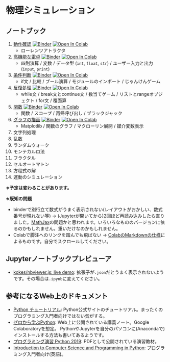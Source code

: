 # 物理シミュレーション

## ノートブック

1. [動作確認](https://github.com/tueda/PS2020SS/blob/gh-pages/notebooks/01_%E5%8B%95%E4%BD%9C%E7%A2%BA%E8%AA%8D.ipynb) [![Binder](https://mybinder.org/badge_logo.svg)](https://mybinder.org/v2/gh/tueda/PS2020SS/gh-pages?filepath=notebooks/01_%E5%8B%95%E4%BD%9C%E7%A2%BA%E8%AA%8D.ipynb) [![Open In Colab](https://colab.research.google.com/assets/colab-badge.svg)](https://colab.research.google.com/github/tueda/PS2020SS/blob/gh-pages/notebooks/01_%E5%8B%95%E4%BD%9C%E7%A2%BA%E8%AA%8D.ipynb)
    - ローレンツアトラクタ
1. [高機能な電卓](https://github.com/tueda/PS2020SS/blob/gh-pages/notebooks/02_%E9%AB%98%E6%A9%9F%E8%83%BD%E3%81%AA%E9%9B%BB%E5%8D%93.ipynb) [![Binder](https://mybinder.org/badge_logo.svg)](https://mybinder.org/v2/gh/tueda/PS2020SS/gh-pages?filepath=notebooks/02_%E9%AB%98%E6%A9%9F%E8%83%BD%E3%81%AA%E9%9B%BB%E5%8D%93.ipynb) [![Open In Colab](https://colab.research.google.com/assets/colab-badge.svg)](https://colab.research.google.com/github/tueda/PS2020SS/blob/gh-pages/notebooks/02_%E9%AB%98%E6%A9%9F%E8%83%BD%E3%81%AA%E9%9B%BB%E5%8D%93.ipynb)
    - 四則演算 / 変数 / データ型 (`int`, `float`, `str`) / ユーザー入力と出力 (`input`, `print`)
1. [条件判断](https://github.com/tueda/PS2020SS/blob/gh-pages/notebooks/03_%E6%9D%A1%E4%BB%B6%E5%88%A4%E6%96%AD.ipynb) [![Binder](https://mybinder.org/badge_logo.svg)](https://mybinder.org/v2/gh/tueda/PS2020SS/gh-pages?filepath=notebooks/03_%E6%9D%A1%E4%BB%B6%E5%88%A4%E6%96%AD.ipynb) [![Open In Colab](https://colab.research.google.com/assets/colab-badge.svg)](https://colab.research.google.com/github/tueda/PS2020SS/blob/gh-pages/notebooks/03_%E6%9D%A1%E4%BB%B6%E5%88%A4%E6%96%AD.ipynb)
    - if文 / 比較 / ブール演算 / モジュールのインポート / じゃんけんゲーム
1. [反復処理](https://github.com/tueda/PS2020SS/blob/gh-pages/notebooks/04_%E5%8F%8D%E5%BE%A9%E5%87%A6%E7%90%86.ipynb) [![Binder](https://mybinder.org/badge_logo.svg)](https://mybinder.org/v2/gh/tueda/PS2020SS/gh-pages?filepath=notebooks/04_%E5%8F%8D%E5%BE%A9%E5%87%A6%E7%90%86.ipynb) [![Open In Colab](https://colab.research.google.com/assets/colab-badge.svg)](https://colab.research.google.com/github/tueda/PS2020SS/blob/gh-pages/notebooks/04_%E5%8F%8D%E5%BE%A9%E5%87%A6%E7%90%86.ipynb)
    - while文 / break文とcontinue文 / 数当てゲーム / リストとrangeオブジェクト / for文 / 覆面算
1. [関数](https://github.com/tueda/PS2020SS/blob/gh-pages/notebooks/05_%E9%96%A2%E6%95%B0.ipynb) [![Binder](https://mybinder.org/badge_logo.svg)](https://mybinder.org/v2/gh/tueda/PS2020SS/gh-pages?filepath=notebooks/05_%E9%96%A2%E6%95%B0.ipynb) [![Open In Colab](https://colab.research.google.com/assets/colab-badge.svg)](https://colab.research.google.com/github/tueda/PS2020SS/blob/gh-pages/notebooks/05_%E9%96%A2%E6%95%B0.ipynb)
    - 関数 / スコープ / 再帰呼び出し / ブラックジャック
1. [グラフの描画](https://github.com/tueda/PS2020SS/blob/gh-pages/notebooks/06_%E3%82%B0%E3%83%A9%E3%83%95%E3%81%AE%E6%8F%8F%E7%94%BB.ipynb) [![Binder](https://mybinder.org/badge_logo.svg)](https://mybinder.org/v2/gh/tueda/PS2020SS/gh-pages?filepath=notebooks/06_%E3%82%B0%E3%83%A9%E3%83%95%E3%81%AE%E6%8F%8F%E7%94%BB.ipynb) [![Open In Colab](https://colab.research.google.com/assets/colab-badge.svg)](https://colab.research.google.com/github/tueda/PS2020SS/blob/gh-pages/notebooks/06_%E3%82%B0%E3%83%A9%E3%83%95%E3%81%AE%E6%8F%8F%E7%94%BB.ipynb)
    - Matplotlib / 関数のグラフ / マクローリン展開 / 媒介変数表示
1. 文字列処理
1. 乱数
1. ランダムウォーク
1. モンテカルロ法
1. フラクタル
1. セルオートマトン
1. 方程式の解
1. 運動のシミュレーション

**※予定は変わることがあります。**

**※既知の問題**

- binderで別行立て数式がうまく表示されない(レイアウトがおかしい、数式番号が現れない等) →
  (Jupyterが開いてから)2回ほど再読み込みしたら直りました。[MathJax](https://www.mathjax.org/)の問題かと思われます。いろいろなもののバージョンに依るのかもしれません。重いだけなのかもしれません。
- Colabで脚注へのリンクを踏んでも飛ばない →
  [ColabのMarkdownの仕様](https://colab.research.google.com/notebooks/markdown_guide.ipynb)によるものです。自分でスクロールしてください。

## Jupyterノートブックプレビューア

- [kokes/nbviewer.js: live demo](https://kokes.github.io/nbviewer.js/viewer.html):
  拡張子が`.json`だとうまく表示されないようです。その場合は`.ipynb`に変えてください。


## 参考になるWeb上のドキュメント

- [Python チュートリアル](https://docs.python.org/ja/3/tutorial/):
  Python公式サイトのチュートリアル。まったくのプログラミング入門者向けではない気がする。
- [ゼロから学ぶPython](https://kaityo256.github.io/python_zero/):
  Web上に公開されている講義ノート。Google Colaboratoryを想定。
  PythonやJupyterを自分のパソコンに(Anacondaで)インストールする方法も書いてあるようです。
- [プログラミング演習 Python 2019](https://hdl.handle.net/2433/245698):
  PDFとして公開されている演習教材。
- [Introduction to Computer Science and Programming in Python](https://ocw.mit.edu/courses/electrical-engineering-and-computer-science/6-0001-introduction-to-computer-science-and-programming-in-python-fall-2016/):
  プログラミング入門者向け(英語)。
